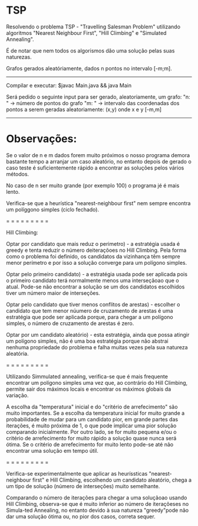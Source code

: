 # TSP
Resolvendo o problema TSP - "Travelling Salesman Problem" utilizando algoritmos "Nearest Neighbour First", "Hill Climbing" e "Simulated Annealing".


É de notar que nem todos os algorismos dão uma solução pelas suas naturezas.


Grafos gerados aleatóriamente, dados n pontos no intervalo [-m;m].

_________________________________________________________

Compilar e executar:
$javac Main.java && java Main

Será pedido o seguinte input para ser gerado, aleatoriamente, um grafo:
"n: " -> número de pontos do grafo
"m: " -> intervalo das coordenadas dos pontos a serem geradas aleatoriamente: (x,y) onde x e y [-m,m]

_________________________________________________________


# Observações:

Se o valor de n e m dados forem muito próximos o nosso programa demora bastante tempo a arranjar um caso aleatório, no entanto depois de gerado o caso teste é suficientemente rápido a encontrar as soluções pelos vários métodos.

No caso de n ser muito grande (por exemplo 100) o programa jé é mais lento.

Verifica-se que a heurística "nearest-neighbour first" nem sempre encontra um políggono simples (ciclo fechado). 


= = = = = = = = = 

Hill Climbing:

Optar por candidato que mais reduz o perimetro) - a estratégia usada é greedy e tenta reduzir o número deiteraçõoes no Hill Climbing. Pela forma como o problema foi definido, os candidatos da vizinhança têm sempre menor perímetro e por isso a solução converge para um polígono simples.

Optar pelo primeiro candidato) - a estratégia usada pode ser aplicada pois o primeiro candidato terá normalmente menos uma interseçãoao que o atual. Pode-se não encontrar a solução se um dos candidatos escolhidos tiver um número maior de interseções.

Optar pelo candidato que tiver menos conflitos de arestas) - escolher o candidato que tem menor núumero de cruzamento de arestas é uma estratégia que pode ser aplicada porque, para chegar a um polígono simples, o número de cruzamento de arestas é zero.

Optar por um candidato aleatório) - esta estratégia, ainda que possa atingir um polígono simples, não é uma boa estratégia porque não abstrai nenhuma propriedade do problema e falha muitas vezes pela sua natureza aleatória.


= = = = = = = = = 

Utilizando Simmulated annealing, verifica-se que é mais frequente encontrar um polígono simples uma vez que, ao contrário do Hill Climbing, permite sair dos máximos
locais e encontrar os máximos globais da variação.

A escolha da "temperatura" inicial e do "critério de arrefecimento" são muito importantes. Se a escolha da temperatura inicial for muito grande a probabilidade de mudar para um candidato pior, em grande partes das iterações, é muito próxima de 1, o que pode implicar uma pior solução comparando inicialmente. Por outro lado, se for muito pequena e/ou o critério de arrefecimento for muito rápido a solução quase nunca será ótima. Se o critério de arrefecimento for muito lento pode-se até não encontrar uma solução em tempo útil.


= = = = = = = = = 


Verifica-se experimentalmente que aplicar as heuríssticas "nearest-neighbour first" e Hill Climbing, escolhendo um candidato aleatório, chega a um tipo
de solução (número de interseções) muito semelhante.

Comparando o número de iterações para chegar a uma soluçãoao usando Hill Climbing, observa-se que é muito inferior ao número de iteraçõeses no Simula-ted Annealing, no entanto devido à sua natureza "greedy"pode não dar uma solução ótima ou, no pior dos casos, correta sequer.
